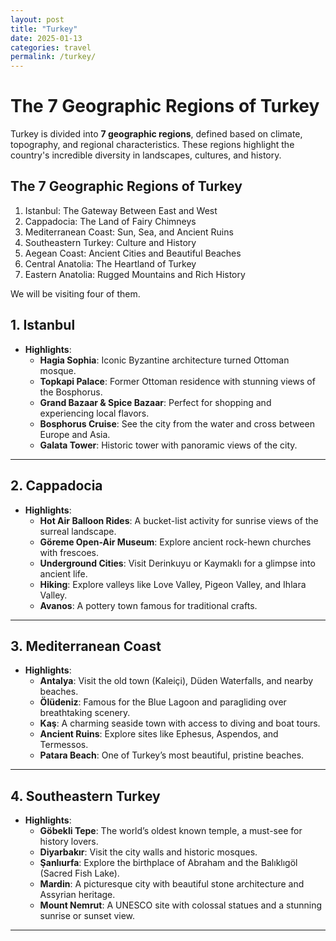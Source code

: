 ```yaml
---
layout: post
title: "Turkey"
date: 2025-01-13
categories: travel
permalink: /turkey/
---
```

# **The 7 Geographic Regions of Turkey**

Turkey is divided into **7 geographic regions**, defined based on climate, topography, and regional characteristics. These regions highlight the country's incredible diversity in landscapes, cultures, and history.
## **The 7 Geographic Regions of Turkey**
1. Istanbul: The Gateway Between East and West
2. Cappadocia: The Land of Fairy Chimneys
3. Mediterranean Coast: Sun, Sea, and Ancient Ruins
4. Southeastern Turkey: Culture and History
5. Aegean Coast: Ancient Cities and Beautiful Beaches
6. Central Anatolia: The Heartland of Turkey
7. Eastern Anatolia: Rugged Mountains and Rich History

We will be visiting four of them.
## **1. Istanbul**
- **Highlights**:
  - **Hagia Sophia**: Iconic Byzantine architecture turned Ottoman mosque.
  - **Topkapi Palace**: Former Ottoman residence with stunning views of the Bosphorus.
  - **Grand Bazaar & Spice Bazaar**: Perfect for shopping and experiencing local flavors.
  - **Bosphorus Cruise**: See the city from the water and cross between Europe and Asia.
  - **Galata Tower**: Historic tower with panoramic views of the city.

---

## **2. Cappadocia**
- **Highlights**:
  - **Hot Air Balloon Rides**: A bucket-list activity for sunrise views of the surreal landscape.
  - **Göreme Open-Air Museum**: Explore ancient rock-hewn churches with frescoes.
  - **Underground Cities**: Visit Derinkuyu or Kaymaklı for a glimpse into ancient life.
  - **Hiking**: Explore valleys like Love Valley, Pigeon Valley, and Ihlara Valley.
  - **Avanos**: A pottery town famous for traditional crafts.

---

## **3. Mediterranean Coast**
- **Highlights**:
  - **Antalya**: Visit the old town (Kaleiçi), Düden Waterfalls, and nearby beaches.
  - **Ölüdeniz**: Famous for the Blue Lagoon and paragliding over breathtaking scenery.
  - **Kaş**: A charming seaside town with access to diving and boat tours.
  - **Ancient Ruins**: Explore sites like Ephesus, Aspendos, and Termessos.
  - **Patara Beach**: One of Turkey’s most beautiful, pristine beaches.
---

## **4. Southeastern Turkey**
- **Highlights**:
  - **Göbekli Tepe**: The world’s oldest known temple, a must-see for history lovers.
  - **Diyarbakır**: Visit the city walls and historic mosques.
  - **Şanlıurfa**: Explore the birthplace of Abraham and the Balıklıgöl (Sacred Fish Lake).
  - **Mardin**: A picturesque city with beautiful stone architecture and Assyrian heritage.
  - **Mount Nemrut**: A UNESCO site with colossal statues and a stunning sunrise or sunset view.
---
